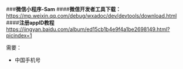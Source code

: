 ###**微信小程序-Sam**
####**微信开发者工具下载：**
https://mp.weixin.qq.com/debug/wxadoc/dev/devtools/download.html
####**注册appID教程**
https://jingyan.baidu.com/album/ed15cb1b4e9f4a1be2698149.html?picindex=1

需要：

- 中国手机号
